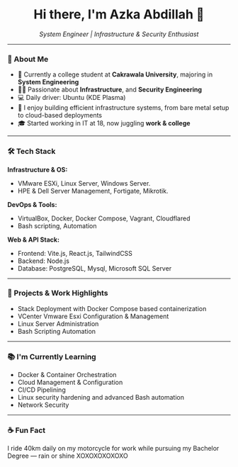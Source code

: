 <h1 align="center">Hi there, I'm Azka Abdillah 👋</h1>
<p align="center">
  <i>System Engineer | Infrastructure & Security Enthusiast</i>
</p>

---

### 🚀 About Me

- 🏫 Currently a college student at **Cakrawala University**, majoring in **System Engineering**
- 👨‍💻 Passionate about **Infrastructure**, and **Security Engineering**
- 💻 Daily driver: Ubuntu (KDE Plasma)
- 🧠 I enjoy building efficient infrastructure systems, from bare metal setup to cloud-based deployments
- 🎓 Started working in IT at 18, now juggling **work & college**

---

### 🛠️ Tech Stack

**Infrastructure & OS:**
- VMware ESXi, Linux Server, Windows Server.
- HPE & Dell Server Management, Fortigate, Mikrotik.

**DevOps & Tools:**
- VirtualBox, Docker, Docker Compose, Vagrant, Cloudflared
- Bash scripting, Automation

**Web & API Stack:**
- Frontend: Vite.js, React.js, TailwindCSS
- Backend: Node.js
- Database: PostgreSQL, Mysql, Microsoft SQL Server

---

### 📌 Projects & Work Highlights

- Stack Deployment with Docker Compose based containerization
- VCenter Vmware Esxi Configuration & Management
- Linux Server Administration
- Bash Scripting Automation

---

### 📚 I'm Currently Learning

- Docker & Container Orchestration
- Cloud Management & Configuration
- CI/CD Pipelining
- Linux security hardening and advanced Bash automation
- Network Security

---

### ☕ Fun Fact

I ride 40km daily on my motorcycle for work while pursuing my Bachelor Degree — rain or shine XOXOXOXOXOXO
